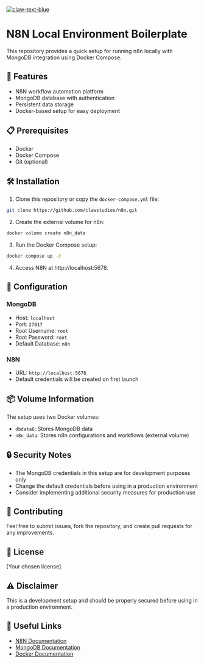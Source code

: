 [![claw-text-blue](https://github.com/user-attachments/assets/7add156a-1678-46ca-a0ad-8c11e799f90d)](https://www.clawstudios.com/)

# N8N Local Environment Boilerplate

This repository provides a quick setup for running n8n locally with MongoDB integration using Docker Compose.

## 🚀 Features

- N8N workflow automation platform
- MongoDB database with authentication
- Persistent data storage
- Docker-based setup for easy deployment

## 📋 Prerequisites

- Docker
- Docker Compose
- Git (optional)

## 🛠️ Installation

1. Clone this repository or copy the `docker-compose.yml` file:

```bash
git clone https://github.com/clawstudios/n8n.git
```

2. Create the external volume for n8n:

```bash
docker volume create n8n_data
```

3. Run the Docker Compose setup:

```bash
docker compose up -d
```

4. Access N8N at http://localhost:5678.

## 🔧 Configuration

### MongoDB
- Host: `localhost`
- Port: `27017`
- Root Username: `root`
- Root Password: `root`
- Default Database: `n8n`

### N8N
- URL: `http://localhost:5678`
- Default credentials will be created on first launch

## 📦 Volume Information

The setup uses two Docker volumes:
- `dbdata6`: Stores MongoDB data
- `n8n_data`: Stores n8n configurations and workflows (external volume)

## 🔒 Security Notes

- The MongoDB credentials in this setup are for development purposes only
- Change the default credentials before using in a production environment
- Consider implementing additional security measures for production use

## 🤝 Contributing

Feel free to submit issues, fork the repository, and create pull requests for any improvements.

## 📝 License

[Your chosen license]

## ⚠️ Disclaimer

This is a development setup and should be properly secured before using in a production environment.

## 🔗 Useful Links

- [N8N Documentation](https://docs.n8n.io/)
- [MongoDB Documentation](https://docs.mongodb.com/)
- [Docker Documentation](https://docs.docker.com/)
